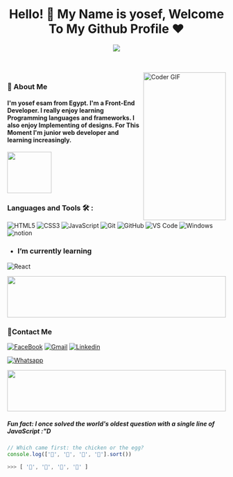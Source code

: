 <h1 align="center">Hello! 👋 <!-- <img src="https://raw.githubusercontent.com/MartinHeinz/MartinHeinz/master/wave.gif" width="25px"> --> My Name is yosef, Welcome To My Github Profile ♥</h1>
<!-- # Hello! <img src="https://raw.githubusercontent.com/MartinHeinz/MartinHeinz/master/wave.gif" width="30px"> My Name is yosef esam, Welcome To My Github Profile ♥  -->
<!-- <img src="https://github.com/Govindv7555/Govindv7555/blob/main/49e76e0596857673c5c80c85b84394c1.gif" width=1000px height=95px> -->
<p align="center">
  <img src="https://readme-typing-svg.demolab.com/?lines=+{لا أبرح حتى أبلغ}" style="color:black" />
</p>
<br/>
<br/>

<img align="right" src="https://media4.giphy.com/media/9D7JJAsoOxH1vajS6b/giphy.gif?cid=ecf05e479xot6euzlldn776kf4doyupwku41m7z30uyifi4s&ep=v1_gifs_related&rid=giphy.gif&ct=g" alt="Coder GIF" width="190" height="340">


<h3>🚀 About Me</h3> 
<h4> I'm yosef esam from Egypt. I'm a Front-End Developer. I really enjoy learning Programming languages and frameworks.  I also enjoy Implementing of designs. For This Moment I'm junior web developer and learning increasingly. </h4>


	

<img align="center" src="https://github.com/Govindv7555/Govindv7555/blob/main/49e76e0596857673c5c80c85b84394c1.gif" width= 45% height=95px>

### Languages and Tools 🛠 : 

![HTML5](https://img.shields.io/badge/-HTML5-%23E44D27?style=flat-square&logo=html5&logoColor=ffffff)
![CSS3](https://img.shields.io/badge/-CSS3-%231572B6?style=flat-square&logo=css3)
![JavaScript](https://img.shields.io/badge/-JavaScript-black?style=flat-square&logo=javascript)
![Git](https://img.shields.io/badge/-Git-%23F05032?style=flat-square&logo=git&logoColor=%23ffffff)
![GitHub](https://img.shields.io/badge/-GitHub-181717?style=flat-square&logo=github)
![VS Code](http://img.shields.io/badge/-VS%20Code-007ACC?style=flat-square&logo=visual-studio-code&logoColor=ffffff)
![Windows](http://img.shields.io/badge/-Windows-0078D6?style=flat-square&logo=windows&logoColor=ffffff)
![notion](https://img.shields.io/badge/-notion-fff?style=flat-square&logo=notion&logoColor=000)


- ### I’m currently learning 
![React](https://img.shields.io/badge/-React-%23282C34?style=flat-square&logo=react)



<img src="https://github.com/Govindv7555/Govindv7555/blob/main/49e76e0596857673c5c80c85b84394c1.gif" width=100% height=95px>

 ### 🔗Contact Me
[![FaceBook](https://img.shields.io/badge/Facebook-1877F2?style=for-the-badge&logo=facebook&logoColor=white)](https://web.facebook.com/?_rdc=1&_rdr)
[![Gmail](https://img.shields.io/badge/Gmail-D14836?style=for-the-badge&logo=gmail&logoColor=white&link=mailto:yosefkhadr3@gmail.com)](mailto:yosefkhadr3@gmail.com)
[![Linkedin](https://img.shields.io/badge/LinkedIn-0077B5?style=for-the-badge&logo=linkedin&logoColor=white
)](https://www.linkedin.com/in/yosef-khadr-0b2a91295/)

[![Whatsapp](https://img.shields.io/badge/-Whatsapp-075e54?style=for-the-badge&logo=Whatsapp&logoColor=white)](https://api.whatsapp.com/send?phone=01093518092)


 <img src="https://github.com/Govindv7555/Govindv7555/blob/main/49e76e0596857673c5c80c85b84394c1.gif" width=100% height=95px>

<!-- ### Stats

[![Top Langs](https://github-readme-stats.vercel.app/api/top-langs/?username=AmrSayed74&layout=compact)](https://github.com/anuraghazra/github-readme-stats)

---

<br/>
-->
##### Fun fact: I once solved the world's oldest question with a single line of JavaScript  :"D


```javascript
// Which came first: the chicken or the egg?
console.log(['🥚', '🐣', '🐥', '🐔'].sort())

>>> [ '🐔', '🐣', '🐥', '🥚' ]
```

